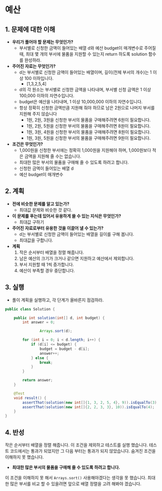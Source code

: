 # 예산
## 1. 문제에 대한 이해

- **우리가 풀어야 할 문제는 무엇인가?**
  - 부서별로 신청한 금액이 들어있는 배열 d와 예산 budget이 매개변수로 주어질 때, 최대 몇 개의 부서에 물품을 지원할 수 있는지 return 하도록 solution 함수를 완성하라.
- **주어진 자료는 무엇인가?**
  - d는 부서별로 신청한 금액이 들어있는 배열이며, 길이(전체 부서의 개수)는 1 이상 100 이하입니다.
    - [1,3,2,5,4]
  - d의 각 원소는 부서별로 신청한 금액을 나타내며, 부서별 신청 금액은 1 이상 100,000 이하의 자연수입니다.
  - budget은 예산을 나타내며, 1 이상 10,000,000 이하의 자연수입니다.
  - 항상 정확히 신청한 금액만큼 지원해 줘야 하므로 남은 2원으로 나머지 부서를 지원해 주지 않습니다
    - 1원, 2원, 3원을 신청한 부서의 물품을 구매해주려면 6원이 필요합니다.
    - 1원, 2원, 5원을 신청한 부서의 물품을 구매해주려면 8원이 필요합니다.
    - 1원, 3원, 4원을 신청한 부서의 물품을 구매해주려면 8원이 필요합니다.
    - 1원, 3원, 5원을 신청한 부서의 물품을 구매해주려면 9원이 필요합니다.
- **조건은 무엇인가?**
  - 1,000원을 신청한 부서에는 정확히 1,000원을 지원해야 하며, 1,000원보다 적은 금액을 지원해 줄 수는 없습니다.
  - 최대한 많은 부서의 물품을 구매해 줄 수 있도록 하려고 합니다.
  - 신청한 금액이 들어있는 배열 d
  - 예산 budget이 매개변수

## 2. 계획 
- **전에 비슷한 문제를 알고 있는가?**
    - 최대값 문제와 비슷한 것 같다.
- **이 문제를 푸는데 있어서 유용하게 쓸 수 있는 지식은 무엇인가?**
    - 최대값 구하기
- **주어진 자료로부터 유용한 것을 이끌어 낼 수 있는가?**
    - d는 부서별로 신청한 금액이 들어있는 배열을 길이를 구해 봅니다.
    - 최대값을 구합니다.
- **계획**
    1. 작은 순서부터 배열을 정렬 해줍니다.
    2. 남은 예산의 크기가 크거나 같으면 지원하고 예산에서 제외합니다.
    3. 부서 지원할 때 1씩 증가합니다.
    4. 예산이 부족할 경우 중단합니다.

## 3. 실행

- 풀이 계획을 실행하고, 각 단계가 올바른지 점검하라.

```java
public class Solution {

    public int solution(int[] d, int budget) {
        int answer = 0;

				Arrays.sort(d);

        for (int i = 0; i < d.length; i++) {
            if (d[i] <= budget) {
                budget = budget - d[i];
                answer++;
            } else {
                break;
            }
        }

        return answer;
    }

    @Test
    void result() {
        assertThat(solution(new int[]{1, 3, 2, 5, 4}, 9)).isEqualTo(3);
        assertThat(solution(new int[]{2, 2, 3, 3}, 10)).isEqualTo(4);
    }
}
```

## 4. 반성

작은 순서부터 배열을 정렬 해줍니다. 이 조건을 제외하고 테스트를 실행 했습니다. 테스트 코드에서는 통과가 되었지만 그 다음 부터는 통과가 되지 않았습니다. 숨겨진 조건을 이해하지 못 했습니다.

- **최대한 많은 부서의 물품을 구매해 줄 수 있도록 하려고 합니다.**

이 조건을 이해하지 못 해서 `Arrays.sort()` 사용해야겠다는 생각을 못 했습니다. 최대한 많은 부서를 비교 할 수 있을려면 앞으로 배열 정렬을 고려 해봐야 겠습니다.
